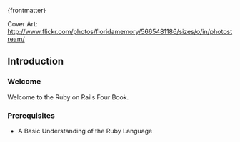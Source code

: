 {frontmatter}

Cover Art: http://www.flickr.com/photos/floridamemory/5665481186/sizes/o/in/photostream/

## Introduction 

### Welcome
Welcome to the Ruby on Rails Four Book.

### Prerequisites
* A Basic Understanding of the Ruby Language
